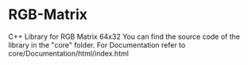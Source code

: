 # RGB-Matrix
C++ Library for RGB Matrix 64x32
You can find the source code of the library in the "core" folder.
For Documentation refer to core/Documentation/html/index.html
